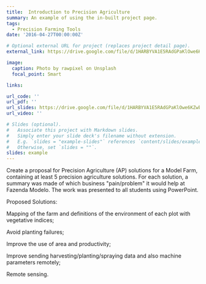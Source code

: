 ```yaml
---
title:  Introduction to Precision Agriculture
summary: An example of using the in-built project page.
tags:
  - Precision Farming Tools
date: '2016-04-27T00:00:00Z'

# Optional external URL for project (replaces project detail page).
external_link: https://drive.google.com/file/d/1HARBYVA1E5RAdGPaKlOwe6KZwb3iyQqT/view?usp=sharing

image:
  caption: Photo by rawpixel on Unsplash
  focal_point: Smart

links:

url_code: ''
url_pdf: ''
url_slides: https://drive.google.com/file/d/1HARBYVA1E5RAdGPaKlOwe6KZwb3iyQqT/view?usp=sharing
url_video: ''

# Slides (optional).
#   Associate this project with Markdown slides.
#   Simply enter your slide deck's filename without extension.
#   E.g. `slides = "example-slides"` references `content/slides/example-slides.md`.
#   Otherwise, set `slides = ""`.
slides: example
---
```


Create a proposal for Precision Agriculture (AP) solutions for a Model Farm, containing at least 5 precision agriculture solutions. For each solution, a summary was made of which business "pain/problem" it would help at Fazenda Modelo.
The work was presented to all students using PowerPoint.

Proposed Solutions:

Mapping of the farm and definitions of the environment of each plot with vegetative indices;

Avoid planting failures;

Improve the use of area and productivity;

Improve sending harvesting/planting/spraying data and also machine parameters remotely;

Remote sensing.
